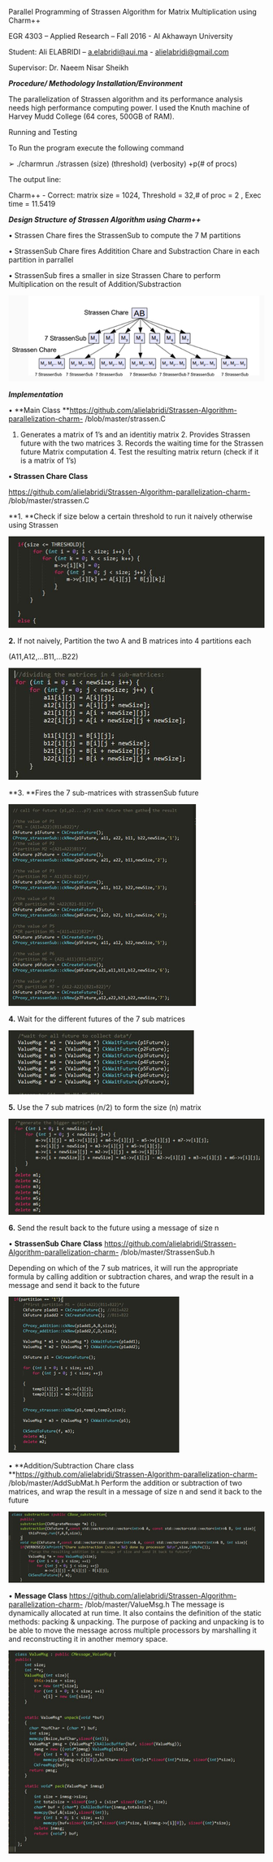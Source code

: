 Parallel Programming of Strassen Algorithm for Matrix Multiplication using Charm++

EGR 4303 – Applied Research – Fall 2016 - Al Akhawayn University

Student: Ali ELABRIDI – [a.elabridi@aui.ma](mailto:a.elabridi@aui.ma) - alielabridi@gmail.com

Supervisor: Dr. Naeem Nisar Sheikh 

**_Procedure/ Methodology Installation/Environment_**

The parallelization of Strassen algorithm and its performance analysis needs high performance computing power. I used the Knuth machine of Harvey Mudd College (64 cores, 500GB of RAM).

Running and Testing

To Run the program execute the following command

➢ ./charmrun ./strassen (size) (threshold) (verbosity) +p(# of procs)

The output line:

Charm++ - Correct: matrix size = 1024, Threshold = 32,# of proc = 2 , Exec time = 11.5419

**_Design Structure of Strassen Algorithm using Charm++_**

• Strassen Chare fires the StrassenSub to compute the 7 M partitions

• StrassenSub Chare fires Additition Chare and Substraction Chare in each partition in parrallel

• StrassenSub fires a smaller in size Strassen Chare to perform Multiplication on the result of Addition/Substraction

![image alt text](readme_images/image_0.png)

**_Implementation_**

• **Main Class **https://github.com/alielabridi/Strassen-Algorithm-parallelization-charm- /blob/master/strassen.C

1. Generates a matrix of 1’s and an identitiy matrix 2. Provides Strassen future with the two matrices 3. Records the waiting time for the Strassen future Matrix computation 4. Test the resulting matrix return (check if it is a matrix of 1’s)

**• Strassen Chare Class**

https://github.com/alielabridi/Strassen-Algorithm-parallelization-charm- /blob/master/strassen.C

**1. **Check if size below a certain threshold to run it naively otherwise using Strassen

![image alt text](readme_images/image_1.png)

**2.** If not naively, Partition the two A and B matrices into 4 partitions each

(A11,A12,...B11,...B22)

![image alt text](readme_images/image_2.png)

**3. **Fires the 7 sub-matrices with strassenSub future

![image alt text](readme_images/image_3.png)

**4.** Wait for the different futures of the 7 sub matrices

![image alt text](readme_images/image_4.png)

**5.** Use the 7 sub matrices (n/2) to form the size (n) matrix

![image alt text](readme_images/image_5.png)

**6.** Send the result back to the future using a message of size n

• **StrassenSub Chare Class** https://github.com/alielabridi/Strassen-Algorithm-parallelization-charm- /blob/master/StrassenSub.h

Depending on which of the 7 sub matrices, it will run the appropriate formula by calling addition or subtraction chares, and wrap the result in a message and send it back to the future

![image alt text](readme_images/image_6.png)

• **Addition/Subtraction Chare class **https://github.com/alielabridi/Strassen-Algorithm-parallelization-charm- /blob/master/AddSubMat.h Perform the addition or subtraction of two matrices, and wrap the result in a message of size n and send it back to the future

![image alt text](readme_images/image_7.png)

• **Message Class** https://github.com/alielabridi/Strassen-Algorithm-parallelization-charm- /blob/master/ValueMsg.h The message is dynamically allocated at run time. It also contains the definition of the static methods: packing & unpacking. The purpose of packing and unpacking is to be able to move the message across multiple processors by marshalling it and reconstructing it in another memory space.

![image alt text](readme_images/image_8.png)

